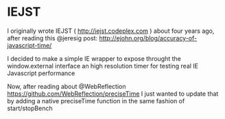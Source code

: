 ﻿IEJST
=====

I originally wrote IEJST ( http://iejst.codeplex.com ) about four years ago, after reading this @jeresig post:
http://ejohn.org/blog/accuracy-of-javascript-time/

I decided to make a simple IE wrapper to expose throught the window.external interface an high resolution timer 
for testing real IE Javascript performance

Now, after reading about @WebReflection https://github.com/WebReflection/preciseTime I just wanted to update that
by adding a native preciseTime function in the same fashion of start/stopBench

